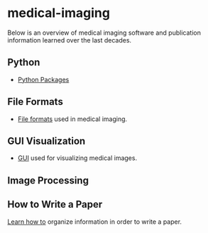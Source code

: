 # medical-imaging

Below is an overview of medical imaging software and publication information learned over the last decades.

## Python
* [Python Packages](python-packages/README.md)


## File Formats
* [File formats](file-formats/README.md) used in medical imaging.

## GUI Visualization
* [GUI](gui-packages/README.md) used for visualizing medical images.


## Image Processing



## How to Write a Paper

[Learn how to](write-paper/README.md) organize information in order to write a paper.


